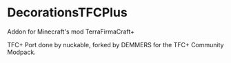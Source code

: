 # DecorationsTFCPlus
Addon for Minecraft's mod TerraFirmaCraft+

TFC+ Port done by nuckable, forked by DEMMERS for the TFC+ Community Modpack.
